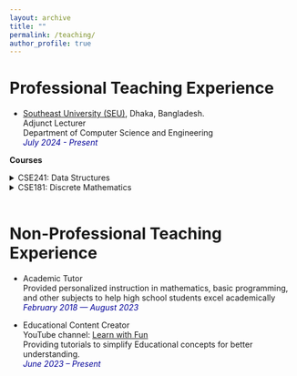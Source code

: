 ```yaml
---
layout: archive
title: ""
permalink: /teaching/
author_profile: true
---
```



# Professional Teaching Experience

* <a href="https://seu.edu.bd/index.php">Southeast University (SEU)</a>, Dhaka, Bangladesh.<br />
Adjunct Lecturer<br />
Department of Computer Science and Engineering<br />
<i style='color:#000099;'>July 2024 - Present</i> <br />

<b>Courses</b>
<details>
<summary>CSE241: Data Structures</summary>
<span style="color:green"><font size="3"><ins>Conducting in Summer 2024</ins></font></span><br>
<span style="text-align:justify; color:black; display:block;">
<font size="3">
<strong>Syllabus</strong>: Introduction to Algorithm, Pseudo-code, Flowchart; Linear Search; Binary Search; Bubble Sort; Selection Sort; Insertion Sort; Merge Sort: Divide; Merge Sort: Conquer; Quick Sort; Singly Linked List (intro); Linked Lists: Searching & Insertion; Linked Lists: Deletion of a node;  Linked Lists: Two-Way Lists, Header Lists, Circular Lists; Stack; Queues; Tower of Hanoi; Expression Evaluation; Infix to Postfix Conversion; Graph Introduction; Breadth-First Search (BFS); Depth-First Search (DFS); Tree, Tree Traversal; Binary Search Tree (BST); Heap; Basics of Hashing; Collision Resolution Techniques Coalesced Chaining Hashing.
</font>
</span><br>
</details>

<details>
<summary>CSE181: Discrete Mathematics</summary>
<span style="color:green"><font size="3"><ins>Conducting in Summer 2024</ins></font></span><br>
<span style="text-align:justify; color:black; display:block;">
<font size="3">
<strong>Syllabus</strong>: Introduction, Propositional Calculus: Simple and compound propositions, Conditional and biconditional statements, Propositional equivalences; Predicate Calculus: Predicates and quantified predicates, translating natural language sentences to sentences in predicate logic; Proof: Theorems and proofs, Inference rules of propositional and predicate logic, Methods of proof; Set Theory: Set and set membership, set operations, Set equivalences; Relations: Relations and their  representation, Properties of binary  relations, Equivalence relations and classes; Functions: Binary relations and functions, Basic classes of functions, Composition of functions, Discrete valued functions; Counting and Countability: Sum and product rules, Principle of inclusion and exclusion, Pigeonhole principle, Recurrence relations, Countable and uncountable sets; Graph Theory: Undirected and directed graphs, Handshaking Theorem, Classes of graphs, Trees and their properties, Planar graphs, Eulerian graphs, Hamiltonian graphs, Computer representation of graphs, Graph isomorphism; Algebraic Structures: Algebraic systems and their signature, Classes of algebras, Boolean algebra. Introduction to finite automata and Turing machine.
</font>
</span><br>
</details>
<br/>

# Non-Professional Teaching Experience

* Academic Tutor<br/>
Provided personalized instruction in mathematics, basic programming, and other subjects to help high school students excel academically<br />
<i style='color:#000099;'>February 2018 — August 2023</i> <br />

* Educational Content Creator<br />
YouTube channel: <a href="https://www.youtube.com/@LearnWithFun-wm7gi">Learn with Fun</a><br/>
Providing tutorials to simplify Educational concepts for better understanding.<br />
<i style='color:#000099;'>June 2023 – Present</i> <br />